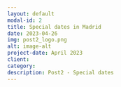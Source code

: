 ```yaml
---
layout: default
modal-id: 2
title: Special dates in Madrid
date: 2023-04-26
img: post2_logo.png
alt: image-alt
project-date: April 2023
client: 
category: 
description: Post2 - Special dates
---
```

